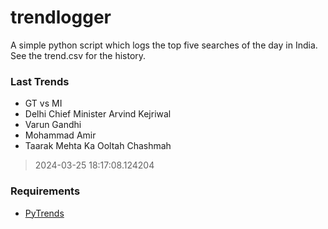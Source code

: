 # trendlogger
A simple python script which logs the top five searches of the day in India.<br>See the trend.csv for the history.<br>

<!-- Last Trends -->
### Last Trends
* GT vs MI
* Delhi Chief Minister Arvind Kejriwal
* Varun Gandhi
* Mohammad Amir
* Taarak Mehta Ka Ooltah Chashmah
> 2024-03-25 18:17:08.124204

<!-- Requirements -->
### Requirements
* [PyTrends](https://github.com/dreyco676/pytrends)
